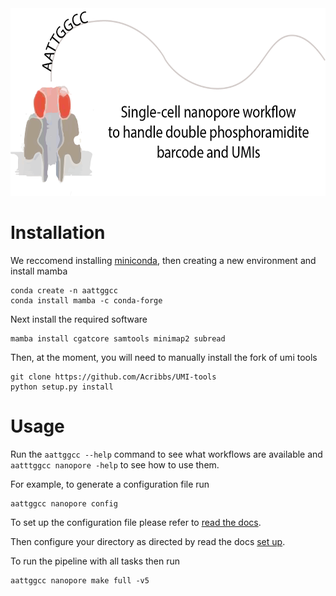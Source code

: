 
<img src="img/Nanopore-workflow.png" height=300>

Installation
============

We reccomend installing [miniconda](https://docs.conda.io/en/latest/miniconda.html), then creating
a new environment and install mamba

  ```
  conda create -n aattggcc
  conda install mamba -c conda-forge
  ```
  
Next install the required software

  ```
  mamba install cgatcore samtools minimap2 subread
  ```

Then, at the moment, you will need to manually install the fork of umi tools

  ```
  git clone https://github.com/Acribbs/UMI-tools
  python setup.py install
  ```


Usage
=====

Run the ``aattggcc --help`` command to see what workflows are available and ``aatttggcc nanopore -help`` to see how to use them.


For example, to generate a configuration file run

   ```
   aattggcc nanopore config
   ```

To set up the configuration file please refer to [read the docs]().

Then configure your directory as directed by read the docs [set up]().

To run the pipeline with all tasks then run
   
   ```
   aattggcc nanopore make full -v5 
   ```
